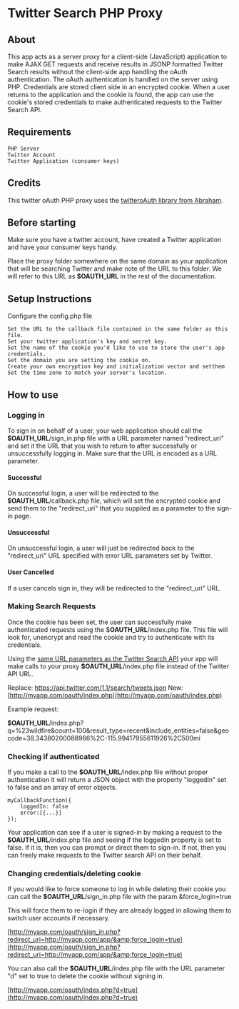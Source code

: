 # Twitter Search PHP Proxy

## About

This app acts as a server proxy for a client-side (JavaScript) application to make AJAX GET requests and receive results in JSONP formatted Twitter Search results without the client-side app handling the oAuth authentication. The oAuth authentication is handled on the server using PHP. Credentials are stored client side in an encrypted cookie. When a user returns to the application and the cookie is found, the app can use the cookie's stored credentials to make authenticated requests to the Twitter Search API.

## Requirements

    PHP Server
    Twitter Account
    Twitter Application (consumer keys)

## Credits

This twitter oAuth PHP proxy uses the [twitteroAuth library from Abraham](https://github.com/abraham/twitteroauth).

## Before starting

Make sure you have a twitter account, have created a Twitter application and have your consumer keys handy.

Place the proxy folder somewhere on the same domain as your application that will be searching Twitter and make note of the URL to this folder. We will refer to this URL as **$OAUTH_URL** in the rest of the documentation.

## Setup Instructions

Configure the config.php file

    Set the URL to the callback file contained in the same folder as this file.
    Set your twitter application's key and secret key.
    Set the name of the cookie you'd like to use to store the user's app credentials.
    Set the domain you are setting the cookie on.
    Create your own encryption key and initialization vector and setthem
    Set the time zone to match your server's location.

## How to use

### Logging in

To sign in on behalf of a user, your web application should call the **$OAUTH_URL**/sign_in.php file with a URL parameter named "redirect_uri" and set it the URL that you wish to return to after successfully or unsuccessfully logging in. Make sure that the URL is encoded as a URL parameter.

#### Successful
On successful login, a user will be redirected to the **$OAUTH_URL**/callback.php file, which will set the encrypted cookie and send them to the "redirect_uri" that you supplied as a parameter to the sign-in page.

#### Unsuccessful
On unsuccessful login, a user will just be redirected back to the "redirect_uri" URL specified with error URL parameters set by Twitter.

#### User Cancelled
If a user cancels sign in, they will be redirected to the "redirect_uri" URL.

### Making Search Requests

Once the cookie has been set, the user can successfully make authenticated requests using the $**OAUTH_URL**/index.php file. This file will look for, unencrypt and read the cookie and try to authenticate with its credentials.

Using the [same URL parameters as the Twitter Search API](https://dev.twitter.com/docs/api/1.1/get/search/tweets) your app will make calls to your proxy **$OAUTH_URL**/index.php file instead of the Twitter API URL.

Replace: https://api.twitter.com/1.1/search/tweets.json
New: [http://myapp.com/oauth/index.php](http://myapp.com/oauth/index.php)

Example request:

**$OAUTH_URL**/index.php?q=%23wildfire&amp;count=100&amp;result_type=recent&amp;include_entities=false&amp;geocode=38.34380200088966%2C-115.99417955611926%2C500mi

### Checking if authenticated

If you make a call to the **$OAUTH_URL**/index.php file without proper authentication it will return a JSON object with the property "loggedIn" set to false and an array of error objects.

    myCallbackFunction({
        loggedIn: false
        error:[{...}]
    }); 

Your application can see if a user is signed-in by making a request to the **$OAUTH_URL**/index.php file and seeing if the loggedIn property is set to false. If it is, then you can prompt or direct them to sign-in. If not, then you can freely make requests to the Twitter search API on their behalf.

### Changing credentials/deleting cookie

If you would like to force someone to log in while deleting their cookie you can call the **$OAUTH_URL**/sign_in.php file with the param &amp;force_login=true

This will force them to re-login if they are already logged in allowing them to switch user accounts if necessary.

[http://myapp.com/oauth/sign_in.php?redirect_uri=http://myapp.com/app/&amp;force_login=true](http://myapp.com/oauth/sign_in.php?redirect_uri=http://myapp.com/app/&amp;force_login=true)

You can also call the **$OAUTH_URL**/index.php file with the URL parameter "d" set to true to delete the cookie without signing in.

[http://myapp.com/oauth/index.php?d=true](http://myapp.com/oauth/index.php?d=true)